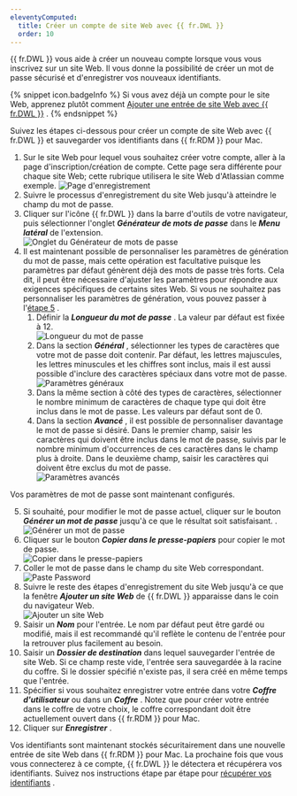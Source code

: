 ```yaml
---
eleventyComputed:
  title: Créer un compte de site Web avec {{ fr.DWL }}
  order: 10
---
```

{{ fr.DWL }} vous aide à créer un nouveau compte lorsque vous vous inscrivez sur un site Web. Il vous donne la possibilité de créer un mot de passe sécurisé et d'enregistrer vos nouveaux identifiants.  

{% snippet icon.badgeInfo %} 
Si vous avez déjà un compte pour le site Web, apprenez plutôt comment [Ajouter une entrée de site Web avec {{ fr.DWL }}](/fr/rdm/mac/dwl/using-devolutions-web-login/add-website-entry-dwl/) . 
{% endsnippet %}
 
Suivez les étapes ci-dessous pour créer un compte de site Web avec {{ fr.DWL }} et sauvegarder vos identifiants dans {{ fr.RDM }} pour Mac.  

1. Sur le site Web pour lequel vous souhaitez créer votre compte, aller à la page d'inscription/création de compte. Cette page sera différente pour chaque site Web; cette rubrique utilisera le site Web d'Atlassian comme exemple. 
![Page d'enregistrement](/img/fr/rdm/mac/RDMMac2023.png) 
1. Suivre le processus d'enregistrement du site Web jusqu'à atteindre le champ du mot de passe. 
1. Cliquer sur l'icône {{ fr.DWL }} dans la barre d'outils de votre navigateur, puis sélectionner l'onglet ***Générateur de mots de passe*** dans le ***Menu latéral*** de l'extension.  
![Onglet du Générateur de mots de passe](/img/fr/rdm/mac/RDMMac2024.png) 
1. Il est maintenant possible de personnaliser les paramètres de génération du mot de passe, mais cette opération est facultative puisque les paramètres par défaut génèrent déjà des mots de passe très forts. Cela dit, il peut être nécessaire d'ajuster les paramètres pour répondre aux exigences spécifiques de certains sites Web. Si vous ne souhaitez pas personnaliser les paramètres de génération, vous pouvez passer à l'<a href="#5">étape 5</a> . 
    1. Définir la ***Longueur du mot de passe*** . La valeur par défaut est fixée à 12.  
    ![Longueur du mot de passe](/img/fr/rdm/mac/RDMMac2025.png) 
    1. Dans la section ***Général*** , sélectionner les types de caractères que votre mot de passe doit contenir. Par défaut, les lettres majuscules, les lettres minuscules et les chiffres sont inclus, mais il est aussi possible d'inclure des caractères spéciaux dans votre mot de passe.  
    ![Paramètres généraux](/img/fr/rdm/mac/RDMMac2026.png) 
    1. Dans la même section à côté des types de caractères, sélectionner le nombre minimum de caractères de chaque type qui doit être inclus dans le mot de passe. Les valeurs par défaut sont de 0. 
    1. Dans la section ***Avancé*** , il est possible de personnaliser davantage le mot de passe si désiré. Dans le premier champ, saisir les caractères qui doivent être inclus dans le mot de passe, suivis par le nombre minimum d'occurrences de ces caractères dans le champ plus à droite. Dans le deuxième champ, saisir les caractères qui doivent être exclus du mot de passe.  
    ![Paramètres avancés](/img/fr/rdm/mac/RDMMac2027.png) 

Vos paramètres de mot de passe sont maintenant configurés. 

5. <a name="5"></a>Si souhaité, pour modifier le mot de passe actuel, cliquer sur le bouton ***Générer un mot de passe*** jusqu'à ce que le résultat soit satisfaisant.  .
![Générer un mot de passe](/img/fr/rdm/mac/RDMMac2028.png) 
1. Cliquer sur le bouton ***Copier dans le presse-papiers*** pour copier le mot de passe.  
![Copier dans le presse-papiers](/img/fr/rdm/mac/RDMMac2029.png) 
1. Coller le mot de passe dans le champ du site Web correspondant.  
![Paste Password](/img/fr/rdm/mac/RDMMac2031.png) 
1. Suivre le reste des étapes d'enregistrement du site Web jusqu'à ce que la fenêtre ***Ajouter un site Web*** de {{ fr.DWL }} apparaisse dans le coin du navigateur Web.  
![Ajouter un site Web](/img/fr/rdm/mac/RDMMac2030.png) 
1. Saisir un ***Nom*** pour l'entrée. Le nom par défaut peut être gardé ou modifié, mais il est recommandé qu'il reflète le contenu de l'entrée pour la retrouver plus facilement au besoin. 
1. Saisir un ***Dossier de destination*** dans lequel sauvegarder l'entrée de site Web. Si ce champ reste vide, l'entrée sera sauvegardée à la racine du coffre. Si le dossier spécifié n'existe pas, il sera créé en même temps que l'entrée. 
1. Spécifier si vous souhaitez enregistrer votre entrée dans votre ***Coffre d'utilisateur*** ou dans un ***Coffre*** . Notez que pour créer votre entrée dans le coffre de votre choix, le coffre correspondant doit être actuellement ouvert dans {{ fr.RDM }} pour Mac. 
1. Cliquer sur ***Enregistrer*** . 

Vos identifiants sont maintenant stockés sécuritairement dans une nouvelle entrée de site Web dans {{ fr.RDM }} pour Mac. La prochaine fois que vous vous connecterez à ce compte, {{ fr.DWL }} le détectera et récupérera vos identifiants. Suivez nos instructions étape par étape pour [récupérer vos identifiants](/fr/rdm/mac/dwl/using-devolutions-web-login/retrieve-credentials/) . 

